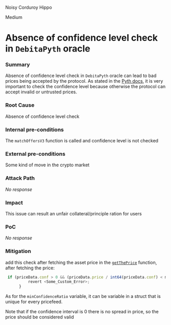 Noisy Corduroy Hippo

Medium

# Absence of confidence level check in `DebitaPyth` oracle

### Summary

Absence of confidence level check in `DebitaPyth` oracle can lead to bad prices being accepted by the protocol. As stated in the [Pyth docs](https://docs.pyth.network/price-feeds/best-practices#confidence-intervals), it is very important to check the confidence level because otherwise the protocol can accept invalid or untrusted prices. 

### Root Cause

Absence of confidence level check 

### Internal pre-conditions

The `matchOffersV3` function is called and confidence level is not checked 

### External pre-conditions

Some kind of move in the crypto market 

### Attack Path

_No response_

### Impact

This issue can result an unfair collateral/principle ration for users

### PoC

_No response_

### Mitigation

add this check after fetching the asset price in the [`getThePrice`](https://github.com/sherlock-audit/2024-11-debita-finance-v3/blob/main/Debita-V3-Contracts/contracts/oracles/DebitaPyth.sol#L25) function, after fetching the price:
```javascript
 if (priceData.conf > 0 && (priceData.price / int64(priceData.conf) < minConfidenceRatio)) {
          revert <Some_Custom_Error>;
      }
```
As for the `minConfidenceRatio` variable, it can be variable in a struct that is unique for every pricefeed. 

Note that if the confidence interval is 0 there is no spread in price, so the price should be considered valid
